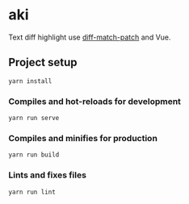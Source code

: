 # aki

Text diff highlight use [diff-match-patch](https://github.com/google/diff-match-patch/wiki/Language:-JavaScript) and Vue.

## Project setup
```
yarn install
```

### Compiles and hot-reloads for development
```
yarn run serve
```

### Compiles and minifies for production
```
yarn run build
```

### Lints and fixes files
```
yarn run lint
```